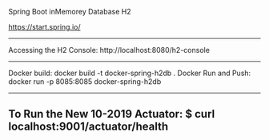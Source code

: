 Spring Boot
inMemorey Database H2

https://start.spring.io/

---------------------------------
 Accessing the H2 Console:
 http://localhost:8080/h2-console
 
 ----------------------------------
 Docker build:
 	docker build -t docker-spring-h2db .
 Docker Run and Push:
 	docker run -p 8085:8085 docker-spring-h2db
 	
 --------------------------------------
 
 To Run the New 10-2019 Actuator:
 $ curl localhost:9001/actuator/health
 --------------------------------------- 